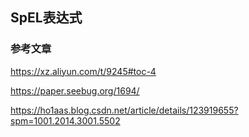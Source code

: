 ## SpEL表达式

### 参考文章

https://xz.aliyun.com/t/9245#toc-4

https://paper.seebug.org/1694/

https://ho1aas.blog.csdn.net/article/details/123919655?spm=1001.2014.3001.5502